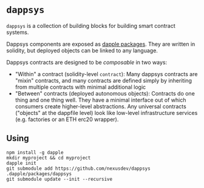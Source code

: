 `dappsys`
===

`dappsys` is a collection of building blocks for building smart contract systems.

Dappsys components are exposed as [dapple packages](). They are written in solidity, but deployed objects can be linked to any language.

Dappsys contracts are designed to be *composable* in two ways:

* "Within" a contract (solidity-level `contract`): Many dappsys contracts are "mixin" contracts, and many contracts are defined simply by inheriting from multiple contracts with minimal additional logic
* "Between" contracts (deployed autonomous objects): Contracts do one thing and one thing well. They have a minimal interface out of which consumers create higher-level abstractions. Any universal contracts ("objects" at the dappfile level) look like low-level infrastructure services (e.g. factories or an ETH erc20 wrapper).


Using
---

    npm install -g dapple
    mkdir myproject && cd myproject
    dapple init
    git submodule add https://github.com/nexusdev/dappsys .dapple/packages/dappsys
    git submodule update --init --recursive
